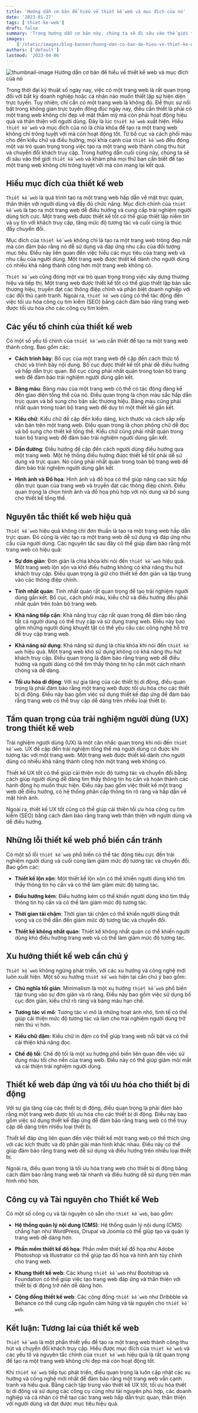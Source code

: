 ```yaml
---
title: 'Hướng dẫn cơ bản để hiểu về thiết kế web và mục đích của nó'
date: '2023-01-27'
tags: ['thiet-ke-web']
draft: false
summary: 'Trong hướng dẫn cơ bản này, chúng ta sẽ đi sâu vào thế giới thiết kế web và khám phá mọi thứ bạn cần biết để tạo một trang web không chỉ trông tuyệt vời mà còn mang lại kết quả.'
images:
    ['/static/images/blog-banner/huong-dan-co-ban-de-hieu-ve-thiet-ke-web-va-muc-dich-cua-no.jpg']
authors: ['default']
lastmod: '2023-04-06'
---
```


![thumbnail-image Hướng dẫn cơ bản để hiểu về thiết kế web và mục đích của nó](/static/images/blog-banner/huong-dan-co-ban-de-hieu-ve-thiet-ke-web-va-muc-dich-cua-no.jpg)

Trong thời đại kỹ thuật số ngày nay, việc có một trang web là rất quan trọng đối với bất kỳ doanh nghiệp hoặc cá nhân nào muốn thiết lập sự hiện diện trực tuyến. Tuy nhiên, chỉ cần có một trang web là không đủ. Để thực sự nổi bật trong không gian trực tuyến đông đúc ngày nay, điều cần thiết là phải có một trang web không chỉ đẹp về mặt thẩm mỹ mà còn phải hoạt động hiệu quả và thân thiện với người dùng. Đây là lúc `thiết kế web` xuất hiện. Hiểu `thiết kế web` và mục đích của nó là chìa khóa để tạo ra một trang web không chỉ trông tuyệt vời mà còn hoạt động tốt. Từ bố cục và cách phối màu cho đến kiểu chữ và điều hướng, mọi khía cạnh của `thiết kế web` đều đóng một vai trò quan trọng trong việc tạo ra một trang web thành công thu hút và chuyển đổi khách truy cập. Trong hướng dẫn cuối cùng này, chúng ta sẽ đi sâu vào thế giới `thiết kế web` và khám phá mọi thứ bạn cần biết để tạo một trang web không chỉ trông tuyệt vời mà còn mang lại kết quả.

## Hiểu mục đích của thiết kế web

`Thiết kế web` là quá trình tạo ra một trang web hấp dẫn về mặt trực quan, thân thiện với người dùng và đầy đủ chức năng. Mục đích chính của `thiết kế web` là tạo ra một trang web dễ điều hướng và cung cấp trải nghiệm người dùng tích cực. Một trang web được thiết kế tốt có thể giúp thiết lập niềm tin và uy tín với khách truy cập, tăng mức độ tương tác và cuối cùng là thúc đẩy chuyển đổi.

Mục đích của `thiết kế web` không chỉ là tạo ra một trang web trông đẹp mắt mà còn đảm bảo rằng nó dễ sử dụng và đáp ứng nhu cầu của đối tượng mục tiêu. Điều này liên quan đến việc hiểu các mục tiêu của trang web và nhu cầu của người dùng. Một trang web được thiết kế dành cho người dùng có nhiều khả năng thành công hơn một trang web không có.

`Thiết kế web` cũng đóng một vai trò quan trọng trong việc xây dựng thương hiệu và tiếp thị. Một trang web được thiết kế tốt có thể giúp thiết lập bản sắc thương hiệu, truyền đạt các thông điệp chính và phân biệt doanh nghiệp với các đối thủ cạnh tranh. Ngoài ra, `thiết kế web` cũng có thể tác động đến việc tối ưu hóa công cụ tìm kiếm (SEO) bằng cách đảm bảo rằng trang web được tối ưu hóa cho các công cụ tìm kiếm.

## Các yếu tố chính của thiết kế web

Có một số yếu tố chính của `thiết kế web` cần thiết để tạo ra một trang web thành công. Bao gồm các:

-   **Cách trình bày**:
    Bố cục của một trang web đề cập đến cách thức tổ chức và trình bày nội dung. Bố cục được thiết kế tốt phải dễ điều hướng và hấp dẫn trực quan. Bố cục cũng phải nhất quán trong toàn bộ trang web để đảm bảo trải nghiệm người dùng gắn kết.

-   **Bảng màu**:
    Bảng màu của một trang web có thể có tác động đáng kể đến giao diện tổng thể của nó. Điều quan trọng là chọn màu sắc hấp dẫn trực quan và bổ sung cho bản sắc thương hiệu. Bảng màu cũng phải nhất quán trong toàn bộ trang web để duy trì một thiết kế gắn kết.

-   **Kiểu chữ**:
    Kiểu chữ đề cập đến kiểu dáng, kích thước và cách sắp xếp văn bản trên một trang web. Điều quan trọng là chọn phông chữ dễ đọc và bổ sung cho thiết kế tổng thể. Kiểu chữ cũng phải nhất quán trong toàn bộ trang web để đảm bảo trải nghiệm người dùng gắn kết.

-   **Dẫn đường**:
    Điều hướng đề cập đến cách người dùng điều hướng qua một trang web. Một hệ thống điều hướng được thiết kế tốt phải dễ sử dụng và trực quan. Nó cũng phải nhất quán trong toàn bộ trang web để đảm bảo trải nghiệm người dùng gắn kết.

-   **Hình ảnh và Đồ họa**:
    Hình ảnh và đồ họa có thể giúp nâng cao sức hấp dẫn trực quan của trang web và truyền đạt các thông điệp chính. Điều quan trọng là chọn hình ảnh và đồ họa phù hợp với nội dung và bổ sung cho thiết kế tổng thể.

## Nguyên tắc thiết kế web hiệu quả

`Thiết kế web` hiệu quả không chỉ đơn thuần là tạo ra một trang web hấp dẫn trực quan. Đó cũng là việc tạo ra một trang web dễ sử dụng và đáp ứng nhu cầu của người dùng. Các nguyên tắc sau đây có thể giúp đảm bảo rằng một trang web có hiệu quả:

-   **Sự đơn giản**:
    Đơn giản là chìa khóa khi nói đến `thiết kế web` hiệu quả. Một trang web lộn xộn và khó điều hướng không có khả năng thu hút khách truy cập. Điều quan trọng là giữ cho thiết kế đơn giản và tập trung vào các thông điệp chính.

-   **Tính nhất quán**:
    Tính nhất quán rất quan trọng để tạo trải nghiệm người dùng gắn kết. Bố cục, cách phối màu, kiểu chữ và điều hướng đều phải nhất quán trên toàn bộ trang web.

-   **Khả năng tiếp cận**:
    Khả năng truy cập rất quan trọng để đảm bảo rằng tất cả người dùng có thể truy cập và sử dụng trang web. Điều này bao gồm những người dùng khuyết tật có thể yêu cầu các công nghệ hỗ trợ để truy cập trang web.

-   **Khả năng sử dụng**:
    Khả năng sử dụng là chìa khóa khi nói đến `thiết kế web` hiệu quả. Một trang web khó sử dụng không có khả năng thu hút khách truy cập. Điều quan trọng là đảm bảo rằng trang web dễ điều hướng và người dùng có thể tìm thấy thông tin họ cần một cách nhanh chóng và dễ dàng.

-   **Tối ưu hóa di động**:
    Với sự gia tăng của các thiết bị di động, điều quan trọng là phải đảm bảo rằng một trang web được tối ưu hóa cho các thiết bị di động. Điều này bao gồm việc sử dụng thiết kế đáp ứng để đảm bảo rằng trang web có thể truy cập dễ dàng trên nhiều loại thiết bị.

## Tầm quan trọng của trải nghiệm người dùng (UX) trong thiết kế web

Trải nghiệm người dùng (UX) là một cân nhắc quan trọng khi nói đến `thiết kế web`. UX đề cập đến trải nghiệm tổng thể mà người dùng có được khi tương tác với một trang web. Một trang web được thiết kế dành cho người dùng có nhiều khả năng thành công hơn một trang web không có.

Thiết kế UX tốt có thể giúp cải thiện mức độ tương tác và chuyển đổi bằng cách giúp người dùng dễ dàng tìm thấy thông tin họ cần và hoàn thành các hành động họ muốn thực hiện. Điều này bao gồm việc thiết kế một trang web dễ điều hướng, có hệ thống phân cấp thông tin rõ ràng và hấp dẫn về mặt hình ảnh.

Ngoài ra, thiết kế UX tốt cũng có thể giúp cải thiện tối ưu hóa công cụ tìm kiếm (SEO) bằng cách đảm bảo rằng trang web thân thiện với người dùng và dễ điều hướng.

## Những lỗi thiết kế web phổ biến cần tránh

Có một số lỗi `thiết kế web` phổ biến có thể tác động tiêu cực đến trải nghiệm người dùng và cuối cùng làm giảm mức độ tương tác và chuyển đổi. Bao gồm các:

-   **Thiết kế lộn xộn**:
    Một thiết kế lộn xộn có thể khiến người dùng khó tìm thấy thông tin họ cần và có thể làm giảm mức độ tương tác.

-   **Điều hướng kém**:
    Điều hướng kém có thể khiến người dùng khó tìm thấy thông tin họ cần và có thể làm giảm mức độ tương tác.

-   **Thời gian tải chậm**:
    Thời gian tải chậm có thể khiến người dùng thất vọng và có thể dẫn đến giảm mức độ tương tác và chuyển đổi.

-   **Thiết kế không nhất quán**:
    Thiết kế không nhất quán có thể khiến người dùng khó điều hướng trang web và có thể làm giảm mức độ tương tác.

## Xu hướng thiết kế web cần chú ý

`Thiết kế web` không ngừng phát triển, với các xu hướng và công nghệ mới luôn xuất hiện. Một số xu hướng `thiết kế web` hiện tại cần chú ý bao gồm:

-   **Chủ nghĩa tối giản**:
    Minimalism là một xu hướng `thiết kế web` phổ biến tập trung vào sự đơn giản và rõ ràng. Điều này bao gồm việc sử dụng bố cục đơn giản, kiểu chữ rõ ràng và bảng màu hạn chế.

-   **Tương tác vi mô**:
    Tương tác vi mô là những hoạt ảnh nhỏ, tinh tế có thể giúp cải thiện mức độ tương tác và làm cho trải nghiệm người dùng trở nên thú vị hơn.

-   **Kiểu chữ đậm**:
    Kiểu chữ in đậm có thể giúp trang web nổi bật và có thể cải thiện khả năng đọc.

-   **Chế độ tối**:
    Chế độ tối là một xu hướng phổ biến liên quan đến việc sử dụng màu tối cho nền của trang web. Điều này có thể giúp giảm mỏi mắt và cải thiện trải nghiệm người dùng.

## Thiết kế web đáp ứng và tối ưu hóa cho thiết bị di động

Với sự gia tăng của các thiết bị di động, điều quan trọng là phải đảm bảo rằng một trang web được tối ưu hóa cho các thiết bị di động. Điều này bao gồm việc sử dụng thiết kế đáp ứng để đảm bảo rằng trang web có thể truy cập dễ dàng trên nhiều loại thiết bị.

Thiết kế đáp ứng liên quan đến việc thiết kế một trang web có thể thích ứng với các kích thước và độ phân giải màn hình khác nhau. Điều này có thể giúp đảm bảo rằng trang web dễ sử dụng và điều hướng trên nhiều loại thiết bị.

Ngoài ra, điều quan trọng là tối ưu hóa trang web cho thiết bị di động bằng cách đảm bảo rằng trang web tải nhanh và điều hướng dễ sử dụng trên màn hình nhỏ hơn.

## Công cụ và Tài nguyên cho Thiết kế Web

Có một số công cụ và tài nguyên có sẵn cho `thiết kế web`, bao gồm:

-   **Hệ thống quản lý nội dung (CMS)**:
    Hệ thống quản lý nội dung (CMS) chẳng hạn như WordPress, Drupal và Joomla có thể giúp tạo và quản lý trang web dễ dàng hơn.

-   **Phần mềm thiết kế đồ họa**:
    Phần mềm thiết kế đồ họa như Adobe Photoshop và Illustrator có thể giúp tạo đồ họa và hình ảnh tùy chỉnh cho trang web.

-   **Khung thiết kế web**:
    Các khung `thiết kế web` như Bootstrap và Foundation có thể giúp việc tạo trang web đáp ứng và thân thiện với thiết bị di động trở nên dễ dàng hơn.

-   **Cộng đồng thiết kế web**:
    Các cộng đồng `thiết kế web` như Dribbble và Behance có thể cung cấp nguồn cảm hứng và tài nguyên cho `thiết kế web`.

## Kết luận: Tương lai của thiết kế web

`Thiết kế web` là một phần thiết yếu để tạo ra một trang web thành công thu hút và chuyển đổi khách truy cập. Hiểu được mục đích của `thiết kế web` và các yếu tố và nguyên tắc chính của `thiết kế web` hiệu quả là rất quan trọng để tạo ra một trang web không chỉ đẹp mà còn hoạt động tốt.

Khi `thiết kế web` tiếp tục phát triển, điều quan trọng là luôn cập nhật các xu hướng và công nghệ mới nhất để đảm bảo rằng một trang web vẫn cạnh tranh và hiệu quả. Bằng cách tập trung vào thiết kế UX tốt, tối ưu hóa thiết bị di động và sử dụng các công cụ cũng như tài nguyên phù hợp, các doanh nghiệp và cá nhân có thể tạo các trang web hấp dẫn trực quan, thân thiện với người dùng và đạt được mục tiêu hiệu quả.
